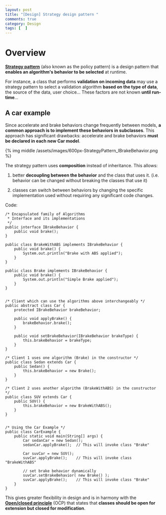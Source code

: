 ```yaml
---
layout: post
title: "[Design] Strategy design pattern "
comments: true
category: Design
tags: [  ]
---
```


# Overview

__[Strategy pattern](https://en.wikipedia.org/wiki/Strategy_pattern)__ (also known as the policy pattern) is a design pattern that __enables an algorithm's behavior to be selected__ at runtime.

For instance, a class that performs __validation on incoming data__ may use a strategy pattern to select a validation algorithm __based on the type of data__, the source of the data, user choice... These factors are not known __until run-time__... 

## A car example

Since accelerate and brake behaviors change frequently between models, __a common approach is to implement these behaviors in subclasses__. This approach has significant drawbacks: accelerate and brake behaviors __must be declared in each new Car model__. 

{% img middle /assets/images/600px-StrategyPattern_IBrakeBehavior.png %}

The strategy pattern uses __composition__ instead of inheritance. This allows: 

1. better __decoupling between the behavior__ and the class that uses it. (i.e. behavior can be changed without breaking the classes that use it)

1. classes can switch between behaviors by changing the specific implementation used without requiring any significant code changes. 

Code:

    /* Encapsulated family of Algorithms 
     * Interface and its implementations
     */
    public interface IBrakeBehavior {
        public void brake(); 
    }

    public class BrakeWithABS implements IBrakeBehavior {
        public void brake() {
            System.out.println("Brake with ABS applied");
        }
    }

    public class Brake implements IBrakeBehavior {
        public void brake() {
            System.out.println("Simple Brake applied");
        }
    }


    /* Client which can use the algorithms above interchangeably */
    public abstract class Car {
        protected IBrakeBehavior brakeBehavior;

        public void applyBrake() {
            brakeBehavior.brake();
        }

        public void setBrakeBehavior(IBrakeBehavior brakeType) {
            this.brakeBehavior = brakeType;
        }
    }

    /* Client 1 uses one algorithm (Brake) in the constructor */
    public class Sedan extends Car {
        public Sedan() {
            this.brakeBehavior = new Brake();
        }
    }

    /* Client 2 uses another algorithm (BrakeWithABS) in the constructor */
    public class SUV extends Car {
        public SUV() {
            this.brakeBehavior = new BrakeWithABS();
        }
    }


    /* Using the Car Example */
    public class CarExample {
        public static void main(String[] args) {
            Car sedanCar = new Sedan();
            sedanCar.applyBrake();  // This will invoke class "Brake"

            Car suvCar = new SUV(); 
            suvCar.applyBrake();    // This will invoke class "BrakeWithABS"

            // set brake behavior dynamically
            suvCar.setBrakeBehavior( new Brake() ); 
            suvCar.applyBrake();    // This will invoke class "Brake" 
        }
    }

This gives greater flexibility in design and is in harmony with the __[Open/closed principle](https://en.wikipedia.org/wiki/Open/closed_principle)__ (OCP) that states that __classes should be open for extension but closed for modification__.
